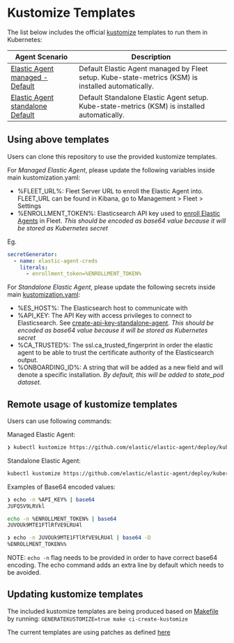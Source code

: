# Kustomize Templates

The list below includes the official [kustomize](https://github.com/kubernetes-sigs/kustomize) templates to run them in Kubernetes:

Agent Scenario | Description
---- | ----
[Elastic Agent managed - Default ](./elastic-agent-managed/) | Default Elastic Agent managed by Fleet setup. Kube-state-metrics (KSM) is installed automatically.
[Elastic Agent standalone Default ](./elastic-agent-standalone/) | Default Standalone Elastic Agent setup. Kube-state-metrics (KSM) is installed automatically.

## Using above templates

Users can clone this repository to use the provided kustomize templates.

For *Managed Elastic Agent*, please update the following variables inside main kustomization.yaml:

- %FLEET_URL%: Fleet Server URL to enroll the Elastic Agent into. FLEET_URL can be found in Kibana, go to Management > Fleet > Settings
- %ENROLLMENT_TOKEN%: Elasticsearch API key used to [enroll Elastic Agents](https://www.elastic.co/guide/en/fleet/current/fleet-enrollment-tokens.html#fleet-enrollment-tokens) in Fleet. *This should be encoded as base64 value because it will be stored as Kubernetes secret*

Eg.

```yaml
secretGenerator:
  - name: elastic-agent-creds
    literals:
      - enrollment_token=%ENROLLMENT_TOKEN%
```

For *Standalone Elastic Agent*, please update the following secrets inside main [kustomization.yaml](./elastic-agent-managed/kustomization.yaml):

- %ES_HOST%: The Elasticsearch host to communicate with
- %API_KEY: The API Key with access privileges to connect to Elasticsearch. See [create-api-key-standalone-agent](https://www.elastic.co/guide/en/fleet/current/grant-access-to-elasticsearch.html#create-api-key-standalone-agent). *This should be encoded as base64 value because it will be stored as Kubernetes secret*
- %CA_TRUSTED%: The ssl.ca_trusted_fingerprint in order the elastic agent to be able to trust the certificate authority of the Elasticsearch output.
- %ONBOARDING_ID%: A string that will be added as a new field and will denote a specific installation. *By default, this will be added to state_pod dataset.*

## Remote usage of kustomize templates

Users can use following commands:

Managed Elastic Agent:

```bash
❯ kubectl kustomize https://github.com/elastic/elastic-agent/deploy/kubernetes/elastic-agent-kustomize/default/elastic-agent-maanged\?ref\=main | sed -e "s/JUVOUk9MTE1FTlRfVE9LRU4l/base64_ENCODED_ENROLLMENT_TOKEN/g" -e "s/%FLEET_URL%/https:\/\/localhost:9200/g" | kubectl apply -f-

```

Standalone Elastic Agent:

```bash
kubectl kustomize https://github.com/elastic/elastic-agent/deploy/kubernetes/elastic-agent-kustomize/default/elastic-agent-standalone\?ref\=main | sed -e "s/JUFQSV9LRVkl/<base64_encoded_APIKEY>/g" -e "s/%ES_HOST%/https:\/\/localhost:9200/g" -e "s/%CA_TRUSTED%/ca_trusted_fingerprint/g" -e "s/%ONBOARDING_ID%/12345/g" | kubectl apply -f-
```

Examples of Base64 encoded values:

```bash
❯ echo -n %API_KEY% | base64
JUFQSV9LRVkl

echo -n %ENROLLMENT_TOKEN% | base64
JUVOUk9MTE1FTlRfVE9LRU4l

❯ echo -n JUVOUk9MTE1FTlRfVE9LRU4l | base64 -D
%ENROLLMENT_TOKEN%%
```

NOTE: `echo -n` flag needs to be provided in order to have correct base64 encoding. The echo command adds an extra line by default which needs to be avoided.

## Updating kustomize templates

The included kustomize templates are being produced based on [Makefile](../../Makefile) by running: `GENERATEKUSTOMIZE=true make ci-create-kustomize`

The current templates are using patches as defined [here](https://github.com/elastic/elastic-agent/blob/main/deploy/kubernetes/elastic-agent-kustomize/default/elastic-agent-managed/kustomization.yaml)
